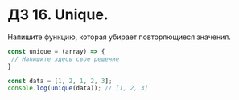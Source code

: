 # ДЗ 16. Unique. 

Напишите функцию, которая убирает повторяющиеся значения.

```js
const unique = (array) => {
 // Напишите здесь свое решение
}

const data = [1, 2, 1, 2, 3];
console.log(unique(data)); // [1, 2, 3]
```